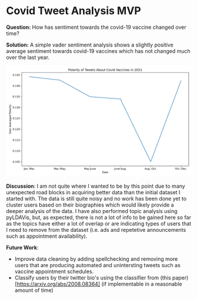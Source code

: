 # Covid Tweet Analysis MVP

**Question:**  How has sentiment towards the covid-19 vaccine changed over time?

**Solution:**  A simple vader sentiment analysis shows a slightly positive average sentiment towards covid-19 vaccines which has not changed much over the last year.

<div>
<img src="https://github.com/john-lassetter/Metis_Projects/blob/main/Unsupervised%20Learning/polarity_over_time.png" width="800px"/>
</div>

**Discussion**:  I am not quite where I wanted to be by this point due to many unexpected road blocks in acquiring better data than the initial dataset I started with. The data is still quite noisy and no work has been done yet to cluster users based on their biographies which would likely provide a deeper analysis of the data. I have also performed topic analysis using pyLDAVis, but, as expected, there is not a lot of info to be gained here so far as the topics have either a lot of overlap or are indicating types of users that I need to remove from the dataset (i.e. ads and repetetive announcements such as appointment availability).

**Future Work**: 
- Improve data cleaning by adding spellchecking and removing more users that are producing automated and unintersting tweets such as vaccine appointment schedules. 
- Classify users by their twitter bio's using the classifier from (this paper)[https://arxiv.org/abs/2008.08364] (if implementable in a reasonable amount of time)

